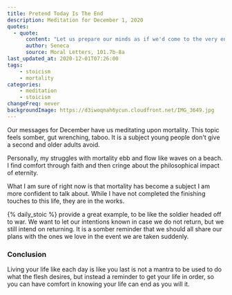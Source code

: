 ```yaml
---
title: Pretend Today Is The End
description: Meditation for December 1, 2020
quotes: 
  - quote:
      content: "Let us prepare our minds as if we'd come to the very end of life. Let us postpone nothing. Let us balance life's books each day. The one who puts the finishing touches on their life each day is never short of time."
      author: Seneca
      source: Moral Letters, 101.7b-8a
last_updated_at: 2020-12-01T07:26:00
tags:
    - stoicism
    - mortality
categories:
    - meditation
    - stoicism
changeFreq: never
backgroundImage: https://d3iwoqnah6ycun.cloudfront.net/IMG_3649.jpg
---
```


Our messages for December have us meditating upon mortality. This topic feels somber, gut wrenching, taboo. It is a 
subject young people don't give a second and older adults avoid. 

Personally, my struggles with mortality ebb and flow like waves on a beach. I find comfort through faith and then cringe 
about the philosophical impact of eternity.

What I am sure of right now is that mortality has become a subject I am more confident to talk about. While I have not 
completed the finishing touches to this life, they are in the works. 

{% daily_stoic %} provide a great example, to be like the soldier headed off to war. We want to let our intentions known 
in case we do not return, but we still intend on returning. It is a somber reminder that we should all share our plans 
with the ones we love in the event we are taken suddenly.
 
### Conclusion

Living your life like each day is like you last is not a mantra to be used to do what the flesh desires, but instead a 
reminder to get your life in order, so you can have comfort in knowing your life can end as you will it.
